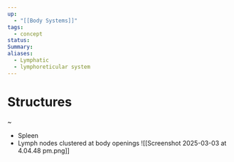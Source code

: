 ```yaml
---
up:
  - "[[Body Systems]]"
tags:
  - concept
status: 
Summary: 
aliases:
  - Lymphatic
  - lymphoreticular system
---
```

# Structures
~
- Spleen
- Lymph nodes clustered at body openings
![[Screenshot 2025-03-03 at 4.04.48 pm.png]]